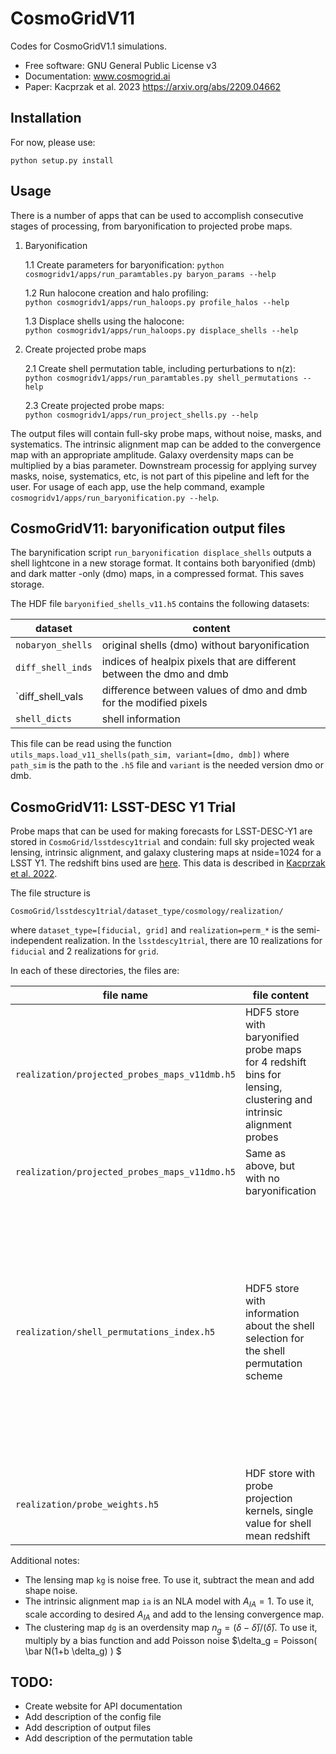 # CosmoGridV11

Codes for CosmoGridV1.1 simulations.

* Free software: GNU General Public License v3
* Documentation: www.cosmogrid.ai 
* Paper: Kacprzak et al. 2023 https://arxiv.org/abs/2209.04662


## Installation

For now, please use:

``python setup.py install``



## Usage


There is a number of apps that can be used to accomplish consecutive stages of processing, from baryonification to projected probe maps.

1)  Baryonification

    1.1 Create parameters for baryonification:
    ``python cosmogridv1/apps/run_paramtables.py baryon_params --help``     

    1.2 Run halocone creation and halo profiling:      
    ``python cosmogridv1/apps/run_haloops.py profile_halos --help``     

    1.3 Displace shells using the halocone:      
    ``python cosmogridv1/apps/run_haloops.py displace_shells --help``     

3)  Create projected probe maps      

    2.1 Create shell permutation table, including perturbations to n(z):      
    ``python cosmogridv1/apps/run_paramtables.py shell_permutations --help``      

    2.3 Create projected probe maps:      
     ``python cosmogridv1/apps/run_project_shells.py --help``      

The output files will contain full-sky probe maps, without noise, masks, and systematics.
The intrinsic alignment map can be added to the convergence map with an appropriate amplitude.
Galaxy overdensity maps can be multiplied by a bias parameter.
Downstream processig for applying survey masks, noise, systematics, etc, is not part of this pipeline and left for the user.
For usage of each app, use the help command, example ``cosmogridv1/apps/run_baryonification.py --help``.


## CosmoGridV11: baryonification output files

The barynification script `run_baryonification displace_shells` outputs a shell lightcone in a new storage format. 
It contains both baryonified (dmb) and dark matter -only (dmo) maps, in a compressed format.
This saves storage.

The HDF file `baryonified_shells_v11.h5` contains the following datasets:

| dataset | content |
| ------------- | ------------- | 
| `nobaryon_shells` | original shells (dmo) without baryonification | 
| `diff_shell_inds` | indices of healpix pixels that are different between the dmo and dmb | 
| `diff_shell_vals | difference between values of dmo and dmb for the modified pixels |
| `shell_dicts` | shell information |

This file can be read using the function `utils_maps.load_v11_shells(path_sim, variant=[dmo, dmb])` where `path_sim` is the path to the `.h5` file and `variant` is the needed version dmo or dmb.



## CosmoGridV11: LSST-DESC Y1 Trial


Probe maps that can be used for making forecasts for LSST-DESC-Y1 are stored in `CosmoGrid/lsstdescy1trial` and condain: full sky projected weak lensing, intrinsic alignment, and galaxy clustering maps at nside=1024 for a LSST Y1.
The redshift bins used are [here](https://github.com/LSSTDESC/forecasting/tree/main/updated_forecasts/datafiles/z_bins).
This data is described in [Kacprzak et al. 2022](https://arxiv.org/abs/2209.04662).

The file structure is 

`CosmoGrid/lsstdescy1trial/dataset_type/cosmology/realization/`

where `dataset_type=[fiducial, grid]` and `realization=perm_*` is the semi-independent realization. In the `lsstdescy1trial`, there are 10 realizations for `fiducial` and 2 realizations for `grid`.

In each of these directories, the files are:

| file name     | file content  | comments      |
| ------------- | ------------- | ------------- |
| `realization/projected_probes_maps_v11dmb.h5`   | HDF5 store with baryonified probe maps for 4 redshift bins for lensing, clustering and intrinsic alignment probes | the HDF5 file has the following structure: `probe/sample`|                            
| `realization/projected_probes_maps_v11dmo.h5`     | Same as above, but with no baryonification | same as above |                          
| `realization/shell_permutations_index.h5`               | HDF5 store with information about the shell selection for the shell permutation scheme | contains datsets:  <br /> `shell_groups`: list of shell groups taken from different simulations   <br /> `perms_info`: information which simulation to use for each shell group and whether to apply rotations or flips (see below for description of this table)|                
| `realization/probe_weights.h5`                             | HDF store with probe projection kernels, single value for shell mean redshift | datasets are organized as `probe/sample` | 



Additional notes:

* The lensing map ``kg`` is noise free. To use it, subtract the mean and add shape noise.
* The intrinsic alignment map ``ia`` is an NLA model with $A_{IA}=1$. To use it, scale according to desired $A_{IA}$ and add to the lensing convergence map.
* The clustering map ``dg`` is an overdensity map $n_g = (\delta - \bar \delta)/(\bar \delta)$. To use it, multiply by a bias function and add Poisson noise $\delta_g = Poisson( \bar N(1+b \delta_g) ) $

TODO:
--------

* Create website for API documentation 
* Add description of the config file
* Add description of output files
* Add description of the permutation table
